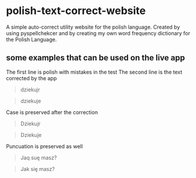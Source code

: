# polish-text-correct-website
A simple auto-correct utility website for the polish language. Created by using pyspellchekcer and by creating my own word frequency dictionary for the Polish Language.

## some examples that can be used on the live app

The first line is polish with mistakes in the test
The second line is the text corrected by the app

> dziekujr

> dziekuje

Case is preserved after the correction

> Dziekujr

> Dziekuje

Puncuation is preserved as well

> Jaq suę masz?

> Jak się masz?
